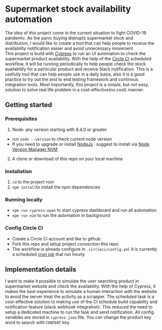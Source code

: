 # Supermarket stock availability automation
The idea of this project come in the current situation to fight COVID-19 pandemic. As the panic buying distrupts supermarket stock and distribution, I would like to create a tool that can help people to receive the availability notification easier and avoid unnecessary movement.  
This project is build with [Cypress](https://www.cypress.io/) to run an UI automation to check the supermarket product availability.
With the help of the [Circle CI](https://circleci.com/) scheduled workflow, it will be running periodically to help people check the stock availability for a particular product and receive Slack notification.
This is a usefully tool that can help people use in a daily basis, also it is a good practice to try out the end to end testing framework and continous integration tools. Most importantly, this project is a simple, but not easy, solution to solve real life problem in a cost-effective(no cost) manner.
## Getting started
### Prerequisites
1. Node: any version starting with 8.4.0 or greater
  - run `node --version` to check current node version
  - If you need to upgrade or install [NodeJs](http://nodejs.org/) : suggest to install via [Node Version Manager NVM](https://github.com/creationix/nvm)
2. A clone or download of this repo on your local machine
### Installation
1. `cd` to the project root
2. `npm install`to install the npm dependencies
### Running locally
- `npm run cypress:open` to start cypress dashboard and run all automation
- `npm run e2e` to run the automation in background
### Config Circle CI
- Create a Circle CI account and like to github
- Fork this repo and setup project connection this repo
- The workflow is already configure in `.circleci/config.yml` it is currently a scheduled [cron job](https://en.wikipedia.org/wiki/Cron) that run hourly
## Implementation details
I want to make it possible to simulate the user searching product in supermarket website and check the availability. With the help of Cypress, it makes the best experience to simulate a human interaction with the website to avoid the server treat the activity as a scrapper.
The scheduled task is a cost-effective solution to making use of the CI schedule build capability and notification feature (slack webhook integration). This reduced the need to setup a dedicated machine to run the task and send notification.
All config variables are stored in `cypress.json` file. You can change the product key word to search with `CONTENT` key.
